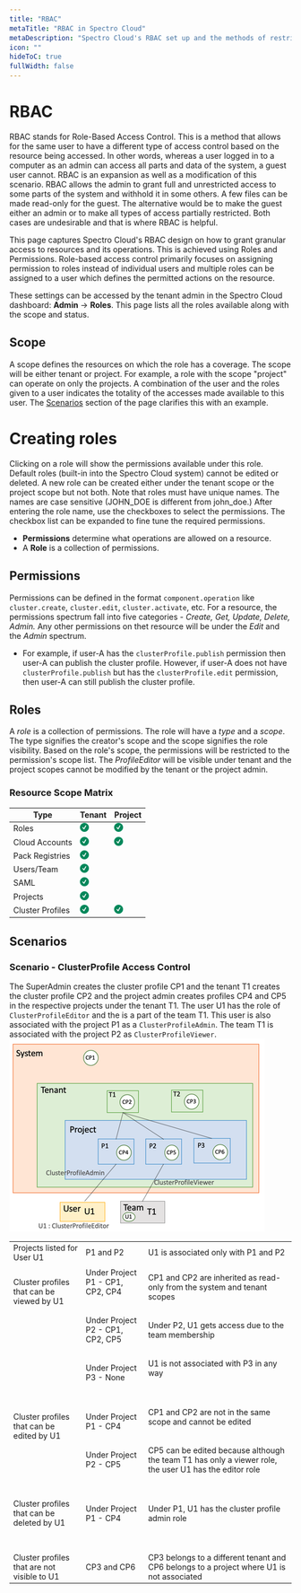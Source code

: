 ```yaml
---
title: "RBAC"
metaTitle: "RBAC in Spectro Cloud"
metaDescription: "Spectro Cloud's RBAC set up and the methods of restricting or allowing access"
icon: ""
hideToC: true
fullWidth: false
---
```


# RBAC

RBAC stands for Role-Based Access Control. This is a method that allows for the same user to have a different type of access control based on the resource being accessed. In other words, whereas a user logged in to a computer as an admin can access all parts and data of the system, a guest user cannot. RBAC is an expansion as well as a modification of this scenario. RBAC allows the admin to grant full and unrestricted access to some parts of the system and withhold it in some others. A few files can be made read-only for the guest. The alternative would be to make the guest either an admin or to make all types of access partially restricted. Both cases are undesirable and that is where RBAC is helpful.

This page captures Spectro Cloud's RBAC design on how to grant granular access to resources and its operations. This is achieved using Roles and Permissions. Role-based access control primarily focuses on assigning permission to roles instead of individual users and multiple roles can be assigned to a user which defines the permitted actions on the resource.

These settings can be accessed by the tenant admin in the Spectro Cloud dashboard: **Admin** -> **Roles**. This page lists all the roles available along with the scope and status.

## Scope

A scope defines the resources on which the role has a coverage. The scope will be either tenant or project. For example, a role with the scope "project" can operate on only the projects. A combination of the user and the roles given to a user indicates the totality of the accesses made available to this user. The [Scenarios](/user-management/rbac#scenarios) section of the page clarifies this with an example.

# Creating roles

Clicking on a role will show the permissions available under this role. Default roles (built-in into the Spectro Cloud system) cannot be edited or deleted. A new role can be created either under the tenant scope or the project scope but not both. Note that roles must have unique names. The names are case sensitive (JOHN_DOE is different from john_doe.) After entering the role name, use the checkboxes to select the permissions. The checkbox list can be expanded to fine tune the required permissions.

* **Permissions** determine what operations are allowed on a resource.
* A **Role** is a collection of permissions.

## Permissions

Permissions can be defined in the format `component.operation` like `cluster.create`, `cluster.edit`, `cluster.activate`, etc. For a resource, the permissions spectrum fall into five categories - *Create, Get, Update, Delete, Admin.* Any other permissions on thet resource will be under the *Edit* and the *Admin* spectrum.

* For example, if user-A has the `clusterProfile.publish` permission then user-A can publish the cluster profile. However, if user-A does not have `clusterProfile.publish` but has the `clusterProfile.edit` permission, then user-A can still publish the cluster profile.

## Roles

A *role* is a collection of permissions. The role will have a *type* and a *scope*. The type signifies the creator's scope and the scope signifies the role visibility. Based on the role's scope, the permissions will be restricted to the permission's scope list. The *ProfileEditor* will be visible under tenant and the project scopes cannot be modified by the tenant or the project admin.

### Resource Scope Matrix

| Type             	| Tenant 	                                      | Project 	                                    |
|-------------------|-----------------------------------------------|-----------------------------------------------|
| Roles            	|    ![check_mark_64](check_mark_64_e1.png)   	|    ![check_mark_64](check_mark_64_e1.png)    	|
| Cloud Accounts   	|    ![check_mark_64](check_mark_64_e1.png)   	|    ![check_mark_64](check_mark_64_e1.png)    	|
| Pack Registries  	|    ![check_mark_64](check_mark_64_e1.png)   	|         	                                    |
| Users/Team       	|    ![check_mark_64](check_mark_64_e1.png)   	|         	                                    |
| SAML             	|    ![check_mark_64](check_mark_64_e1.png)   	|         	                                    |
| Projects         	|    ![check_mark_64](check_mark_64_e1.png)   	|         	                                    |
| Cluster Profiles 	|    ![check_mark_64](check_mark_64_e1.png)   	|    ![check_mark_64](check_mark_64_e1.png)    	|

## Scenarios

### Scenario - ClusterProfile Access Control

The SuperAdmin creates the cluster profile CP1 and the tenant T1 creates the cluster profile CP2 and the project admin creates profiles CP4 and CP5 in the respective projects under the tenant T1. The user U1 has the role of `ClusterProfileEditor` and the is a part of the team T1. This user is also associated with the project P1 as a `ClusterProfileAdmin`. The team T1 is associated with the project P2 as `ClusterProfileViewer`.
![scenario](scenario.png)

|   |   |   |
|---|---|---|
| Projects listed for User U1 | P1 and P2| U1 is associated only with P1 and P2 |
|   |   |   |
| Cluster profiles that can be viewed by U1 <br /><br /><br /><br /><br /><br /><br /><br /><br /><br />| Under Project P1 - CP1, CP2, CP4<br /><br /><br />Under Project P2 - CP1, CP2, CP5<br /><br /><br />Under Project P3 - None <br /><br /><br />| CP1 and CP2 are inherited as read-only from the system and tenant scopes<br /><br /><br />Under P2, U1 gets access due to the team membership<br /><br /><br />U1 is not associated with P3 in any way<br /><br /><br />|
|   |   |   |
| Cluster profiles that can be edited by U1<br /><br /><br /><br /><br /><br />| Under Project P1 - CP4<br /><br /><br />Under Project P2 - CP5<br /><br /><br />| CP1 and CP2 are not in the same scope and cannot be edited<br /><br /><br />CP5 can be edited because although the team T1 has only a viewer role, the user U1 has the editor role<br /><br /><br />|
|   |   |   |
| Cluster profiles that can be deleted by U1<br /><br /><br /> | Under Project P1 - CP4<br /><br /><br /> | Under P1, U1 has the cluster profile admin role <br /><br /><br />|
|   |   |   |
| Cluster profiles that are not visible to U1 | CP3 and CP6 | CP3 belongs to a different tenant and CP6 belongs to a project where U1 is not associated |

